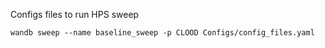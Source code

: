 
Configs files to run HPS sweep

```
wandb sweep --name baseline_sweep -p CLOOD Configs/config_files.yaml 
```
